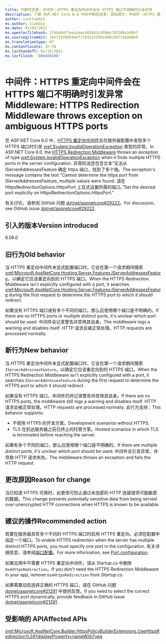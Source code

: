 ```yaml
---
title: 中断性变更：中间件：HTTPS 重定向中间件会在 HTTPS 端口不明确时引发异常
description: 了解 ASP.NET Core 6.0 中的中断性变更，其标题为：中间件：HTTPS 重定向中间件会在 HTTPS 端口不明确时引发异常
author: scottaddie
ms.author: scaddie
ms.date: 02/04/2021
ms.openlocfilehash: 1f49e0df7eaa2eecd83643c9596e745109a340b7
ms.sourcegitcommit: 10e719780594efc781b15295e499c66f316068b8
ms.translationtype: HT
ms.contentlocale: zh-CN
ms.lasthandoff: 02/14/2021
ms.locfileid: "100488196"
---
```

# <a name="middleware-https-redirection-middleware-throws-exception-on-ambiguous-https-ports"></a><span data-ttu-id="60e5e-103">中间件：HTTPS 重定向中间件会在 HTTPS 端口不明确时引发异常</span><span class="sxs-lookup"><span data-stu-id="60e5e-103">Middleware: HTTPS Redirection Middleware throws exception on ambiguous HTTPS ports</span></span>

<span data-ttu-id="60e5e-104">在 ASP.NET Core 6.0 中，[HTTPS 重定向中间件](xref:Microsoft.AspNetCore.Builder.HttpsPolicyBuilderExtensions.UseHttpsRedirection%2A)会在服务器配置中发现多个 HTTPS 端口时引发 <xref:System.InvalidOperationException> 类型的异常。</span><span class="sxs-lookup"><span data-stu-id="60e5e-104">In ASP.NET Core 6.0, the [HTTPS Redirection Middleware](xref:Microsoft.AspNetCore.Builder.HttpsPolicyBuilderExtensions.UseHttpsRedirection%2A) throws an exception of type <xref:System.InvalidOperationException> when it finds multiple HTTPS ports in the server configuration.</span></span> <span data-ttu-id="60e5e-105">异常的消息包含文本“无法从 IServerAddressesFeature 确定 https 端口，找到了多个值。</span><span class="sxs-lookup"><span data-stu-id="60e5e-105">The exception's message contains the text "Cannot determine the https port from IServerAddressesFeature, multiple values were found.</span></span> <span data-ttu-id="60e5e-106">请在 HttpsRedirectionOptions.HttpsPort 上显式设置所需的端口。”</span><span class="sxs-lookup"><span data-stu-id="60e5e-106">Set the desired port explicitly on HttpsRedirectionOptions.HttpsPort."</span></span>

<span data-ttu-id="60e5e-107">有关讨论，请参阅 GitHub 问题 [dotnet/aspnetcore#29222](https://github.com/dotnet/aspnetcore/issues/29222)。</span><span class="sxs-lookup"><span data-stu-id="60e5e-107">For discussion, see GitHub issue [dotnet/aspnetcore#29222](https://github.com/dotnet/aspnetcore/issues/29222).</span></span>

## <a name="version-introduced"></a><span data-ttu-id="60e5e-108">引入的版本</span><span class="sxs-lookup"><span data-stu-id="60e5e-108">Version introduced</span></span>

<span data-ttu-id="60e5e-109">6.0</span><span class="sxs-lookup"><span data-stu-id="60e5e-109">6.0</span></span>

## <a name="old-behavior"></a><span data-ttu-id="60e5e-110">旧行为</span><span class="sxs-lookup"><span data-stu-id="60e5e-110">Old behavior</span></span>

<span data-ttu-id="60e5e-111">当 HTTPS 重定向中间件未显式配置端口时，它会在第一个请求期间搜索 <xref:Microsoft.AspNetCore.Hosting.Server.Features.IServerAddressesFeature>，以确定它应该重定向到的 HTTPS 端口。</span><span class="sxs-lookup"><span data-stu-id="60e5e-111">When the HTTPS Redirection Middleware isn't explicitly configured with a port, it searches <xref:Microsoft.AspNetCore.Hosting.Server.Features.IServerAddressesFeature> during the first request to determine the HTTPS port to which it should redirect.</span></span>

<span data-ttu-id="60e5e-112">如果没有 HTTPS 端口或有多个不同的端口，那么应使用哪个端口是不明确的。</span><span class="sxs-lookup"><span data-stu-id="60e5e-112">If there are no HTTPS ports or multiple distinct ports, it's unclear which port should be used.</span></span> <span data-ttu-id="60e5e-113">中间件会记录警告并禁用其自身。</span><span class="sxs-lookup"><span data-stu-id="60e5e-113">The middleware logs a warning and disables itself.</span></span> <span data-ttu-id="60e5e-114">HTTP 请求会被正常处理。</span><span class="sxs-lookup"><span data-stu-id="60e5e-114">HTTP requests are processed normally.</span></span>

## <a name="new-behavior"></a><span data-ttu-id="60e5e-115">新行为</span><span class="sxs-lookup"><span data-stu-id="60e5e-115">New behavior</span></span>

<span data-ttu-id="60e5e-116">当 HTTPS 重定向中间件未显式配置端口时，它会在第一个请求期间搜索 `IServerAddressesFeature`，以确定它应该重定向到的 HTTPS 端口。</span><span class="sxs-lookup"><span data-stu-id="60e5e-116">When the HTTPS Redirection Middleware isn't explicitly configured with a port, it searches `IServerAddressesFeature` during the first request to determine the HTTPS port to which it should redirect.</span></span>

<span data-ttu-id="60e5e-117">如果没有 HTTPS 端口，中间件仍将记录警告并禁用其自身。</span><span class="sxs-lookup"><span data-stu-id="60e5e-117">If there are no HTTPS ports, the middleware still logs a warning and disables itself.</span></span> <span data-ttu-id="60e5e-118">HTTP 请求会被正常处理。</span><span class="sxs-lookup"><span data-stu-id="60e5e-118">HTTP requests are processed normally.</span></span> <span data-ttu-id="60e5e-119">此行为支持：</span><span class="sxs-lookup"><span data-stu-id="60e5e-119">This behavior supports:</span></span>

* <span data-ttu-id="60e5e-120">不使用 HTTPS 的开发方案。</span><span class="sxs-lookup"><span data-stu-id="60e5e-120">Development scenarios without HTTPS.</span></span>
* <span data-ttu-id="60e5e-121">TLS 在到达服务器之前已终止的托管方案。</span><span class="sxs-lookup"><span data-stu-id="60e5e-121">Hosted scenarios in which TLS is terminated before reaching the server.</span></span>

<span data-ttu-id="60e5e-122">如果有多个不同的端口，那么应使用哪个端口是不明确的。</span><span class="sxs-lookup"><span data-stu-id="60e5e-122">If there are multiple distinct ports, it's unclear which port should be used.</span></span> <span data-ttu-id="60e5e-123">中间件会引发异常，并导致 HTTP 请求失败。</span><span class="sxs-lookup"><span data-stu-id="60e5e-123">The middleware throws an exception and fails the HTTP request.</span></span>

## <a name="reason-for-change"></a><span data-ttu-id="60e5e-124">更改原因</span><span class="sxs-lookup"><span data-stu-id="60e5e-124">Reason for change</span></span>

<span data-ttu-id="60e5e-125">当已知道 HTTPS 可用时，此更改可防止通过未加密的 HTTP 连接提供可能敏感的数据。</span><span class="sxs-lookup"><span data-stu-id="60e5e-125">This change prevents potentially sensitive data from being served over unencrypted HTTP connections when HTTPS is known to be available.</span></span>

## <a name="recommended-action"></a><span data-ttu-id="60e5e-126">建议的操作</span><span class="sxs-lookup"><span data-stu-id="60e5e-126">Recommended action</span></span>

<span data-ttu-id="60e5e-127">若要在服务器具有多个不同的 HTTPS 端口时启用 HTTPS 重定向，必须在配置中指定一个端口。</span><span class="sxs-lookup"><span data-stu-id="60e5e-127">To enable HTTPS redirection when the server has multiple distinct HTTPS ports, you must specify one port in the configuration.</span></span> <span data-ttu-id="60e5e-128">有关详细信息，请参阅[端口配置](/aspnet/core/security/enforcing-ssl?view=aspnetcore-5.0&preserve-view=true#port-configuration)。</span><span class="sxs-lookup"><span data-stu-id="60e5e-128">For more information, see [Port configuration](/aspnet/core/security/enforcing-ssl?view=aspnetcore-5.0&preserve-view=true#port-configuration).</span></span>

<span data-ttu-id="60e5e-129">如果应用中不需要 HTTPS 重定向中间件，请从 Startup.cs  中删除 `UseHttpsRedirection`。</span><span class="sxs-lookup"><span data-stu-id="60e5e-129">If you don't need the HTTPS Redirection Middleware in your app, remove `UseHttpsRedirection` from *Startup.cs*.</span></span>

<span data-ttu-id="60e5e-130">如果需要动态选择正确的 HTTPS 端口，请在 GitHub 问题 [dotnet/aspnetcore#21291](https://github.com/dotnet/aspnetcore/issues/21291) 中提供反馈。</span><span class="sxs-lookup"><span data-stu-id="60e5e-130">If you need to select the correct HTTPS port dynamically, provide feedback in GitHub issue [dotnet/aspnetcore#21291](https://github.com/dotnet/aspnetcore/issues/21291).</span></span>

## <a name="affected-apis"></a><span data-ttu-id="60e5e-131">受影响的 API</span><span class="sxs-lookup"><span data-stu-id="60e5e-131">Affected APIs</span></span>

<xref:Microsoft.AspNetCore.Builder.HttpsPolicyBuilderExtensions.UseHttpsRedirection%2A?displayProperty=nameWithType>

<!--

## Category

ASP.NET Core

## Affected APIs

`Overload:Microsoft.AspNetCore.Builder.HttpsPolicyBuilderExtensions.UseHttpsRedirection`

-->
